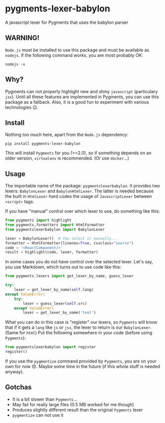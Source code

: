 # pygments-lexer-babylon
A javascript lexer for Pygments that uses the babylon parser


## WARNING!
`Node.js` must be installed to use this package and must be available as `nodejs`. If the following command works,
you are most probably OK:
```
nodejs -v
```

## Why?
Pygments can not properly highlight new and shiny `javascript` (particulary `jsx`).
Until all these features are implemented in Pygments, you can use this package as a fallback.
Also, it is a good fun to experiment with various technologies :wink:.

## Install
Nothing too much here, apart from the `Node.js` dependency:
```
pip install pygments-lexer-babylon
```
This will install `Pygments` for you (>=2.0), so if something depends on an older version, `virtualenv` is recommended.
(Or use `docker`...)

## Usage
The importable name of the package: `pygmentslexerbabylon`.
It provides two lexers: `BabylonLexer` and `BabylonHtmlLexer`. The latter is needed because the built in
`HtmlLexer` hard codes the usage of `JavascriptLexer` between `<script>` tags.

If you have "manual" control over which lexer to use, do something like this:
```python
from pygments import highlight
from pygments.formatters import HtmlFormatter
from pygmentslexerbabylon import BabylonLexer

lexer = BabylonLexer()  # You select it manually...
formatter = HtmlFormatter(linenos=True, cssclass="source")
code = '<ReactComponent/>'
result = highlight(code, lexer, formatter)
```

In some cases you do not have control over the selected lexer. Let's say, you use Markdown, which turns out to
use code like this:
```python
from pygments.lexers import get_lexer_by_name, guess_lexer

try:
    lexer = get_lexer_by_name(self.lang)
except ValueError:
    try:
        lexer = guess_lexer(self.src)
    except ValueError:
        lexer = get_lexer_by_name('text')
```
What you can do in this case is "register" our lexers, so `Pygments` will know that if it
gets a `lang` like `js` or `jsx`, the lexer to return is our `BabylonLexer`. (Same for `html`)
Put the following somewhere in your code (before using `Pygments`):
```python
from pygmentslexerbabylon import register
register()
```

If you use the `pygmentize` command provided by `Pygments`, you are on your own for now :disappointed:.
Maybe some time in the future (if this whole stuff is needed anyway).

## Gotchas
- It is a bit slower than `Pygments`...
- May fail for really large files (0.5 MB worked for me though)
- Produces slightly different result than the original `Pygments` lexer
- `pygmentize` can not use it
